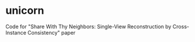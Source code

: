# unicorn
Code for "Share With Thy Neighbors: Single-View Reconstruction by Cross-Instance Consistency" paper 
